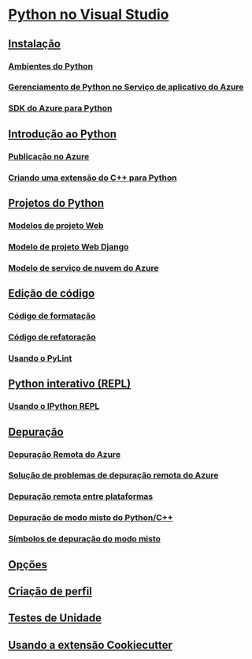 # [Python no Visual Studio](python-in-visual-studio.md)
## [Instalação](installation.md)
### [Ambientes do Python](python-environments.md)
### [Gerenciamento de Python no Serviço de aplicativo do Azure](managing-python-on-azure-app-service.md)
### [SDK do Azure para Python](azure-sdk-for-python.md)
## [Introdução ao Python](getting-started.md)
### [Publicação no Azure](publishing-to-azure.md)
### [Criando uma extensão do C++ para Python](cpp-and-python.md)
## [Projetos do Python](python-projects.md)
### [Modelos de projeto Web](template-web.md)
### [Modelo de projeto Web Django](template-django.md)
### [Modelo de serviço de nuvem do Azure](template-azure-cloud-service.md)
## [Edição de código](code-editing.md)
### [Código de formatação](code-formatting.md)
### [Código de refatoração](code-refactoring.md)
### [Usando o PyLint](code-pylint.md)
## [Python interativo (REPL)](interactive-repl.md)
### [Usando o IPython REPL](interactive-repl-ipython.md)
## [Depuração](debugging.md)
### [Depuração Remota do Azure](debugging-azure-remote.md)
### [Solução de problemas de depuração remota do Azure](debugging-azure-remote-troubleshooting.md)
### [Depuração remota entre plataformas](debugging-cross-platform-remote.md)
### [Depuração de modo misto do Python/C++](debugging-mixed-mode.md)
### [Símbolos de depuração do modo misto](debugging-symbols-for-mixed-mode.md)
## [Opções](options.md)
## [Criação de perfil](profiling.md)
## [Testes de Unidade](unit-testing.md)
## [Usando a extensão Cookiecutter](cookiecutter.md)